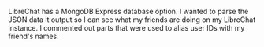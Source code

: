 LibreChat has a MongoDB Express database option. I wanted to parse the JSON data it output so I can see what my friends are doing on my LibreChat instance. I commented out parts that were used to alias user IDs with my friend's names.
